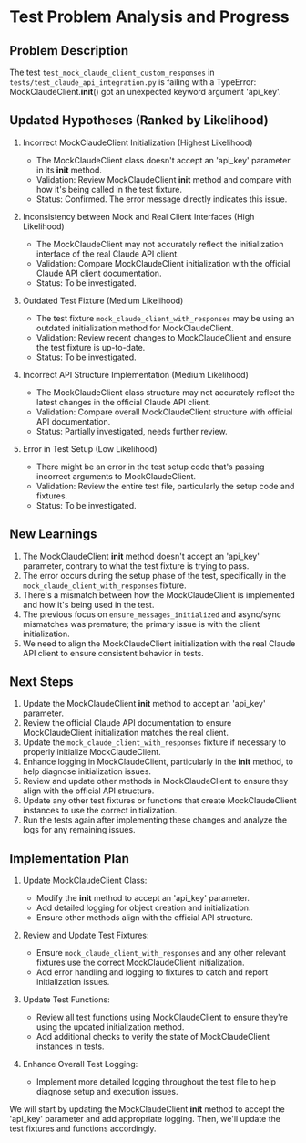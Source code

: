 # Test Problem Analysis and Progress

## Problem Description
The test `test_mock_claude_client_custom_responses` in `tests/test_claude_api_integration.py` is failing with a TypeError: MockClaudeClient.__init__() got an unexpected keyword argument 'api_key'.

## Updated Hypotheses (Ranked by Likelihood)

1. Incorrect MockClaudeClient Initialization (Highest Likelihood)
   - The MockClaudeClient class doesn't accept an 'api_key' parameter in its __init__ method.
   - Validation: Review MockClaudeClient __init__ method and compare with how it's being called in the test fixture.
   - Status: Confirmed. The error message directly indicates this issue.

2. Inconsistency between Mock and Real Client Interfaces (High Likelihood)
   - The MockClaudeClient may not accurately reflect the initialization interface of the real Claude API client.
   - Validation: Compare MockClaudeClient initialization with the official Claude API client documentation.
   - Status: To be investigated.

3. Outdated Test Fixture (Medium Likelihood)
   - The test fixture `mock_claude_client_with_responses` may be using an outdated initialization method for MockClaudeClient.
   - Validation: Review recent changes to MockClaudeClient and ensure the test fixture is up-to-date.
   - Status: To be investigated.

4. Incorrect API Structure Implementation (Medium Likelihood)
   - The MockClaudeClient class structure may not accurately reflect the latest changes in the official Claude API client.
   - Validation: Compare overall MockClaudeClient structure with official API documentation.
   - Status: Partially investigated, needs further review.

5. Error in Test Setup (Low Likelihood)
   - There might be an error in the test setup code that's passing incorrect arguments to MockClaudeClient.
   - Validation: Review the entire test file, particularly the setup code and fixtures.
   - Status: To be investigated.

## New Learnings

1. The MockClaudeClient __init__ method doesn't accept an 'api_key' parameter, contrary to what the test fixture is trying to pass.
2. The error occurs during the setup phase of the test, specifically in the `mock_claude_client_with_responses` fixture.
3. There's a mismatch between how the MockClaudeClient is implemented and how it's being used in the test.
4. The previous focus on `ensure_messages_initialized` and async/sync mismatches was premature; the primary issue is with the client initialization.
5. We need to align the MockClaudeClient initialization with the real Claude API client to ensure consistent behavior in tests.

## Next Steps

1. Update the MockClaudeClient __init__ method to accept an 'api_key' parameter.
2. Review the official Claude API documentation to ensure MockClaudeClient initialization matches the real client.
3. Update the `mock_claude_client_with_responses` fixture if necessary to properly initialize MockClaudeClient.
4. Enhance logging in MockClaudeClient, particularly in the __init__ method, to help diagnose initialization issues.
5. Review and update other methods in MockClaudeClient to ensure they align with the official API structure.
6. Update any other test fixtures or functions that create MockClaudeClient instances to use the correct initialization.
7. Run the tests again after implementing these changes and analyze the logs for any remaining issues.

## Implementation Plan

1. Update MockClaudeClient Class:
   - Modify the __init__ method to accept an 'api_key' parameter.
   - Add detailed logging for object creation and initialization.
   - Ensure other methods align with the official API structure.

2. Review and Update Test Fixtures:
   - Ensure `mock_claude_client_with_responses` and any other relevant fixtures use the correct MockClaudeClient initialization.
   - Add error handling and logging to fixtures to catch and report initialization issues.

3. Update Test Functions:
   - Review all test functions using MockClaudeClient to ensure they're using the updated initialization method.
   - Add additional checks to verify the state of MockClaudeClient instances in tests.

4. Enhance Overall Test Logging:
   - Implement more detailed logging throughout the test file to help diagnose setup and execution issues.

We will start by updating the MockClaudeClient __init__ method to accept the 'api_key' parameter and add appropriate logging. Then, we'll update the test fixtures and functions accordingly.
